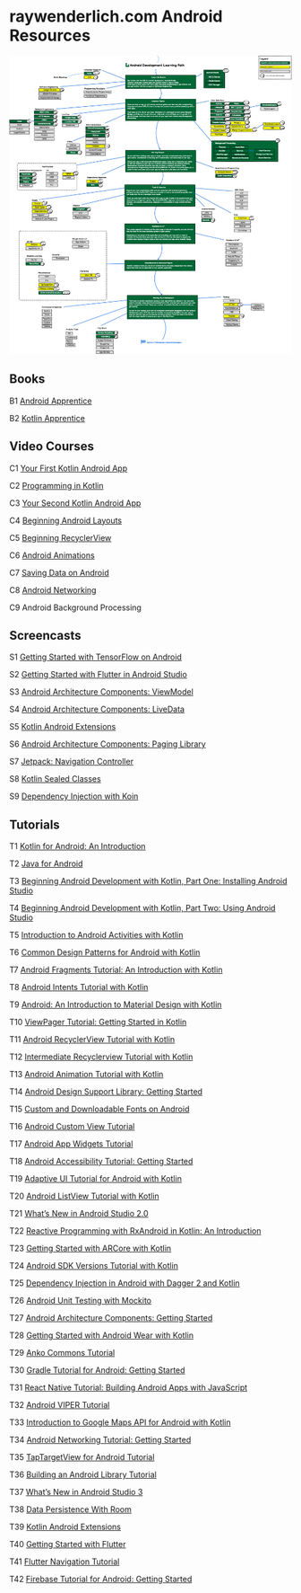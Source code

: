 # raywenderlich.com Android Resources

![](Android_Developer_1.0.png)


## Books

B1 [Android Apprentice](https://store.raywenderlich.com/products/android-apprentice)

B2 [Kotlin Apprentice](https://store.raywenderlich.com/products/kotlin-apprentice)

## Video Courses

C1 [Your First Kotlin Android App](https://videos.raywenderlich.com/courses/127-your-first-kotlin-android-app/lessons/1)

C2 [Programming in Kotlin](https://videos.raywenderlich.com/courses/128-programming-in-kotlin/lessons/1)

C3 [Your Second Kotlin Android App](https://videos.raywenderlich.com/courses/129-your-second-kotlin-android-app/lessons/1)

C4 [Beginning Android Layouts](https://videos.raywenderlich.com/courses/119-beginning-android-layouts/lessons/1)

C5 [Beginning RecyclerView](https://videos.raywenderlich.com/courses/124-beginning-recycler-view/lessons/1)

C6 [Android Animations](https://videos.raywenderlich.com/courses/120-android-animations/lessons/1)

C7 [Saving Data on Android](https://videos.raywenderlich.com/courses/130-saving-data-on-android/lessons/1)

C8 [Android Networking](https://videos.raywenderlich.com/courses/131-android-networking/lessons/1)

C9 Android Background Processing

## Screencasts

S1 [Getting Started with TensorFlow on Android](https://videos.raywenderlich.com/screencasts/1669-getting-started-with-tensorflow-on-android)

S2 [Getting Started with Flutter in Android Studio](https://videos.raywenderlich.com/screencasts/1670-getting-started-with-flutter-in-android-studio)

S3 [Android Architecture Components: ViewModel](https://videos.raywenderlich.com/screencasts/1697-android-architecture-components-viewmodel)

S4 [Android Architecture Components: LiveData](https://videos.raywenderlich.com/screencasts/1706-android-architecture-components-livedata)

S5 [Kotlin Android Extensions](https://videos.raywenderlich.com/screencasts/1737-kotlin-android-extensions)

S6 [Android Architecture Components: Paging Library](https://videos.raywenderlich.com/screencasts/1769-android-architecture-components-paging-library)

S7 [Jetpack: Navigation Controller](https://videos.raywenderlich.com/screencasts/1808-jetpack-navigation-controller)

S8 [Kotlin Sealed Classes](https://videos.raywenderlich.com/screencasts/1811-kotlin-sealed-classes)

S9 [Dependency Injection with Koin](https://videos.raywenderlich.com/screencasts/1843-dependency-injection-with-koin)


## Tutorials

T1 [Kotlin for Android: An Introduction](https://www.raywenderlich.com/174395/kotlin-for-android-an-introduction-2
)

T2 [Java for Android](https://www.raywenderlich.com/110452/java-for-android)

T3 [Beginning Android Development with Kotlin, Part One: Installing Android Studio](
https://www.raywenderlich.com/177533/beginning-android-development-kotlin-part-one-installing-android-studio)

T4 [Beginning Android Development with Kotlin, Part Two: Using Android Studio](
https://www.raywenderlich.com/177535/beginning-android-development-with-kotlin-part-two-using-android-studio)

T5 [Introduction to Android Activities with Kotlin](https://www.raywenderlich.com/165824/introduction-android-activities-kotlin)

T6 [Common Design Patterns for Android with Kotlin](https://www.raywenderlich.com/168038/common-design-patterns-android-kotlin)

T7 [Android Fragments Tutorial: An Introduction with Kotlin](https://www.raywenderlich.com/169885/android-fragments-tutorial-introduction-2)

T8 [Android Intents Tutorial with Kotlin](https://www.raywenderlich.com/171071/android-intents-tutorial-kotlin)

T9 [Android: An Introduction to Material Design with Kotlin](https://www.raywenderlich.com/168916/android-an-introduction-to-material-design)

T10 [ViewPager Tutorial: Getting Started in Kotlin](https://www.raywenderlich.com/169774/viewpager-tutorial-android-getting-started-kotlin)

T11 [Android RecyclerView Tutorial with Kotlin](https://www.raywenderlich.com/170075/android-recyclerview-tutorial-kotlin)

T12 [Intermediate Recyclerview Tutorial with Kotlin](https://www.raywenderlich.com/172711/intermediate-recyclerview)

T13 [Android Animation Tutorial with Kotlin](https://www.raywenderlich.com/173345/android-animation-tutorial-with-kotlin)

T14 [Android Design Support Library: Getting Started](https://www.raywenderlich.com/174525/android-design-support-library-getting-started)

T15 [Custom and Downloadable Fonts on Android](https://www.raywenderlich.com/175401/custom-downloadable-fonts-android)

T16 [Android Custom View Tutorial](https://www.raywenderlich.com/175645/android-custom-view-tutorial)

T17 [Android App Widgets Tutorial](https://www.raywenderlich.com/178500/android-app-widgets-tutorial)

T18 [Android Accessibility Tutorial: Getting Started](https://www.raywenderlich.com/182100/android-accessibility-tutorial-getting-started)

T19 [Adaptive UI Tutorial for Android with Kotlin](https://www.raywenderlich.com/185396/adaptive-ui-tutorial-android-kotlin)

T20 [Android ListView Tutorial with Kotlin](https://www.raywenderlich.com/186976/android-listview-tutorial-2)

T21 [What’s New in Android Studio 2.0](https://www.raywenderlich.com/124936/whats-new-android-studio-2-0)

T22 [Reactive Programming with RxAndroid in Kotlin: An Introduction](https://www.raywenderlich.com/170233/reactive-programming-rxandroid-kotlin-introduction)

T23 [Getting Started with ARCore with Kotlin](https://www.raywenderlich.com/170520/getting-started-arcore-kotlin)

T24 [Android SDK Versions Tutorial with Kotlin](https://www.raywenderlich.com/171148/android-sdk-versions-tutorial-2)

T25 [Dependency Injection in Android with Dagger 2 and Kotlin](https://www.raywenderlich.com/171327/dependency-injection-android-dagger-2)

T26 [Android Unit Testing with Mockito](https://www.raywenderlich.com/174137/android-unit-testing-with-mockito)

T27 [Android Architecture Components: Getting Started](https://www.raywenderlich.com/175342/android-architecture-components-getting-started)

T28 [Getting Started with Android Wear with Kotlin](https://www.raywenderlich.com/175567/getting-started-android-wear-kotlin)

T29 [Anko Commons Tutorial](https://www.raywenderlich.com/175810/anko-commons-tutorial)

T30 [Gradle Tutorial for Android: Getting Started](https://www.raywenderlich.com/175940/gradle-build-script-tutorial-android-getting-started)

T31 [React Native Tutorial: Building Android Apps with JavaScript](https://www.raywenderlich.com/178012/react-native-tutorial-building-android-apps-javascript)

T32 [Android VIPER Tutorial](https://www.raywenderlich.com/183467/android-viper-tutorial)

T33 [Introduction to Google Maps API for Android with Kotlin](https://www.raywenderlich.com/183588/introduction-google-maps-api-android-2)

T34 [Android Networking Tutorial: Getting Started](https://www.raywenderlich.com/184995/android-networking-tutorial-getting-started-2)

T35 [TapTargetView for Android Tutorial](https://www.raywenderlich.com/185142/taptargetview-for-android-tutorial)

T36 [Building an Android Library Tutorial](https://www.raywenderlich.com/185299/building-android-library-tutorial)

T37 [What’s New in Android Studio 3](https://www.raywenderlich.com/185721/whats-new-android-studio-3)

T38 [Data Persistence With Room](https://www.raywenderlich.com/186452/data-persistence-with-room)

T39 [Kotlin Android Extensions](https://www.raywenderlich.com/187375/kotlin-android-extensions)

T40 [Getting Started with Flutter](https://www.raywenderlich.com/188257/getting-started-with-flutter)

T41 [Flutter Navigation Tutorial](https://www.raywenderlich.com/189118/flutter-navigation)

T42 [Firebase Tutorial for Android: Getting Started](https://www.raywenderlich.com/192544/firebase-tutorial-for-android-getting-started)
